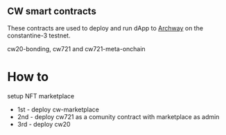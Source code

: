 CW smart contracts
---
These contracts are used to deploy and run dApp to [Archway](https://archway.io/) on the constantine-3 testnet.

cw20-bonding, cw721 and cw721-meta-onchain 

# How to
setup NFT marketplace
- 1st - deploy cw-marketplace
- 2nd - deploy cw721 as a comunity contract with marketplace as admin
- 3rd - deploy cw20
